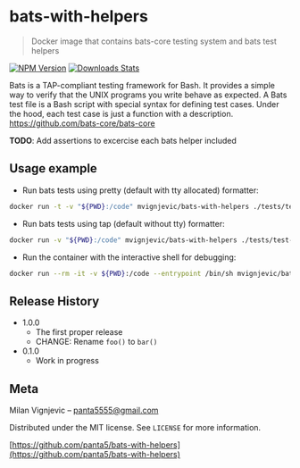 # bats-with-helpers

> Docker image that contains bats-core testing system and bats test helpers

[![NPM Version][npm-image]][npm-url]
[![Downloads Stats][npm-downloads]][npm-url]

Bats is a TAP-compliant testing framework for Bash. It provides a simple way to verify that the UNIX programs you write behave as expected.
A Bats test file is a Bash script with special syntax for defining test cases. Under the hood, each test case is just a function with a description.
<https://github.com/bats-core/bats-core>

**TODO**: Add assertions to excercise each bats helper included

## Usage example

- Run bats tests using pretty (default with tty allocated) formatter:

```bash
docker run -t -v "${PWD}:/code" mvignjevic/bats-with-helpers ./tests/test-example.bats
```

- Run bats tests using tap (default without tty) formatter:

```bash
docker run -v "${PWD}:/code" mvignjevic/bats-with-helpers ./tests/test-example.bats
```

- Run the container with the interactive shell for debugging:

```bash
docker run --rm -it -v ${PWD}:/code --entrypoint /bin/sh mvignjevic/bats-with-helpers
```

## Release History

- 1.0.0
  - The first proper release
  - CHANGE: Rename `foo()` to `bar()`
- 0.1.0
  - Work in progress

## Meta

Milan Vignjevic – panta5555@gmail.com

Distributed under the MIT license. See ``LICENSE`` for more information.

[https://github.com/panta5/bats-with-helpers](https://github.com/panta5/bats-with-helpers)

<!-- Markdown link & img dfn's -->
[npm-image]: https://img.shields.io/npm/v/datadog-metrics.svg?style=flat-square
[npm-url]: https://npmjs.org/package/datadog-metrics
[npm-downloads]: https://img.shields.io/npm/dm/datadog-metrics.svg?style=flat-square

